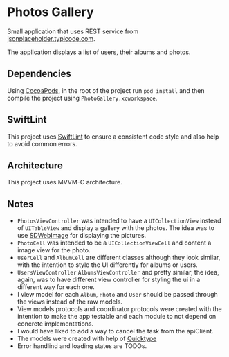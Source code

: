 # Photos Gallery

Small application that uses REST service from [jsonplaceholder.typicode.com](https://jsonplaceholder.typicode.com).

The application displays a list of users, their albums and photos.

## Dependencies

Using [CocoaPods](https://cocoapods.org), in the root of the project run `pod install` and then compile the project using `PhotoGallery.xcworkspace`. 

## SwiftLint
This project uses [SwiftLint](https://github.com/realm/SwiftLint) to ensure a consistent code style and also help to avoid common errors.

## Architecture
This project uses MVVM-C architecture.

## Notes
*  `PhotosViewController` was intended to have a `UICollectionView` instead of `UITableView` and display a gallery with the photos. The idea was to use [SDWebImage](https://github.com/SDWebImage/SDWebImage) for displaying the pictures.
* `PhotoCell` was intended to be a `UICollectionViewCell` and content a image view for the photo.
* `UserCell` and `AlbumCell` are different classes although they look similar, with the intention to style the UI differently for albums or users.
* `UsersViewController` `AlbumsViewController` and pretty similar, the idea, again, was to have different view controller for styling the ui in a different way for each one.
* I view model for each `Album`, `Photo` and `User` should be passed through the views instead of the raw models. 
* View models protocols and coordinator protocols were created with the intention to make the app testable and each module to not depend on concrete implementations.
* I would have liked to add a way to cancel the task from the apiClient.
* The models were created with help of [Quicktype](https://quicktype.io)
* Error handlind and loading states are TODOs.
